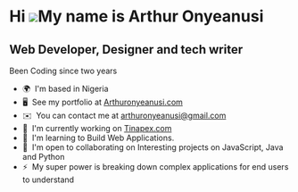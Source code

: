 Hi ![](https://user-images.githubusercontent.com/18350557/176309783-0785949b-9127-417c-8b55-ab5a4333674e.gif)My name is Arthur Onyeanusi
========================================================================================================================================

Web Developer, Designer and tech writer
---------------------------------------

Been Coding since two years

*   🌍  I'm based in Nigeria
*   🖥️  See my portfolio at [Arthuronyeanusi.com](http://arthur-onyeanusi.vercel.app)
*   ✉️  You can contact me at [arthuronyeanusi@gmail.com](mailto:arthuronyeanusi@gmail.com)
*   🚀  I'm currently working on [Tinapex.com](http://Tinapex-com.vercel.app)
*   🧠  I'm learning to Build Web Applications.
*   🤝  I'm open to collaborating on Interesting projects on JavaScript, Java and Python
*   ⚡  My super power is breaking down complex applications for end users to understand
